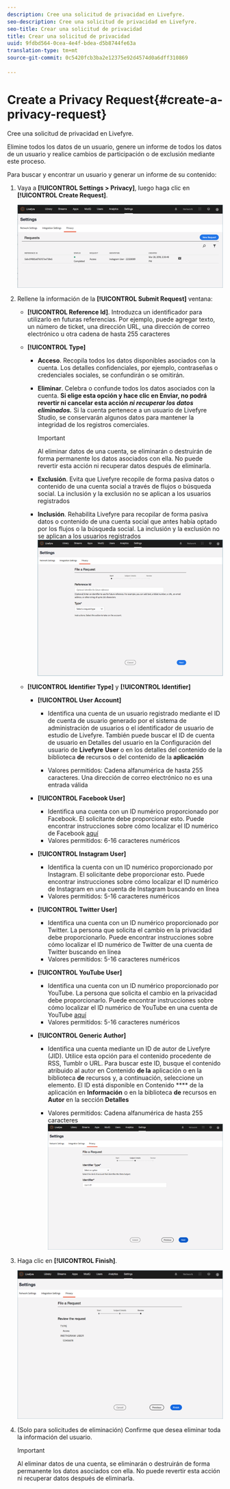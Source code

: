```yaml
---
description: Cree una solicitud de privacidad en Livefyre.
seo-description: Cree una solicitud de privacidad en Livefyre.
seo-title: Crear una solicitud de privacidad
title: Crear una solicitud de privacidad
uuid: 9fdbd564-0cea-4e4f-bdea-d5b8744fe63a
translation-type: tm+mt
source-git-commit: 0c5420fcb3ba2e12375e92d4574d0a6dff310869

---
```



# Create a Privacy Request{#create-a-privacy-request}

Cree una solicitud de privacidad en Livefyre.

Elimine todos los datos de un usuario, genere un informe de todos los datos de un usuario y realice cambios de participación o de exclusión mediante este proceso.

Para buscar y encontrar un usuario y generar un informe de su contenido:

1. Vaya a **[!UICONTROL Settings > Privacy]**, luego haga clic en **[!UICONTROL Create Request]**.

   ![](assets/privacypage1.png)

1. Rellene la información de la **[!UICONTROL Submit Request]** ventana:

   * **[!UICONTROL Reference Id]**. Introduzca un identificador para utilizarlo en futuras referencias. Por ejemplo, puede agregar texto, un número de ticket, una dirección URL, una dirección de correo electrónico u otra cadena de hasta 255 caracteres
   * **[!UICONTROL Type]**

      * **Acceso**. Recopila todos los datos disponibles asociados con la cuenta. Los detalles confidenciales, por ejemplo, contraseñas o credenciales sociales, se confundirán o se omitirán.

      * **Eliminar**. Celebra o confunde todos los datos asociados con la cuenta. **Si elige esta opción y hace clic en Enviar, no podrá revertir ni cancelar esta acción *ni recuperar los datos eliminados.*** Si la cuenta pertenece a un usuario de Livefyre Studio, se conservarán algunos datos para mantener la integridad de los registros comerciales.

         >[!IMPORTANT]
         >
         >Al eliminar datos de una cuenta, se eliminarán o destruirán de forma permanente los datos asociados con ella. No puede revertir esta acción ni recuperar datos después de eliminarla.

      * **Exclusión**. Evita que Livefyre recopile de forma pasiva datos o contenido de una cuenta social a través de flujos o búsqueda social. La inclusión y la exclusión no se aplican a los usuarios registrados
      * **Inclusión**. Rehabilita Livefyre para recopilar de forma pasiva datos o contenido de una cuenta social que antes había optado por los flujos o la búsqueda social. La inclusión y la exclusión no se aplican a los usuarios registrados
      ![](assets/privacypage2.png)

   * **[!UICONTROL Identifier Type]** y **[!UICONTROL Identifier]**

      * **[!UICONTROL User Account]**

         * Identifica una cuenta de un usuario registrado mediante el ID de cuenta de usuario generado por el sistema de administración de usuarios o el identificador de usuario de estudio de Livefyre. También puede buscar el ID de cuenta de usuario en Detalles del usuario en la Configuración del usuario de **Livefyre** **User** o en los detalles del contenido de la biblioteca **de** recursos o del contenido de la **aplicación**

         * Valores permitidos: Cadena alfanumérica de hasta 255 caracteres. Una dirección de correo electrónico no es una entrada válida
      * **[!UICONTROL Facebook User]**

         * Identifica una cuenta con un ID numérico proporcionado por Facebook. El solicitante debe proporcionar esto. Puede encontrar instrucciones sobre cómo localizar el ID numérico de Facebook [aquí](https://www.facebook.com/help/1397933243846983?helpref=faq_content)
         * Valores permitidos: 6-16 caracteres numéricos
      * **[!UICONTROL Instagram User]**

         * Identifica la cuenta con un ID numérico proporcionado por Instagram. El solicitante debe proporcionar esto. Puede encontrar instrucciones sobre cómo localizar el ID numérico de Instagram en una cuenta de Instagram buscando en línea
         * Valores permitidos: 5-16 caracteres numéricos
      * **[!UICONTROL Twitter User]**

         * Identifica una cuenta con un ID numérico proporcionado por Twitter. La persona que solicita el cambio en la privacidad debe proporcionarlo. Puede encontrar instrucciones sobre cómo localizar el ID numérico de Twitter de una cuenta de Twitter buscando en línea
         * Valores permitidos: 5-16 caracteres numéricos
      * **[!UICONTROL YouTube User]**

         * Identifica una cuenta con un ID numérico proporcionado por YouTube. La persona que solicita el cambio en la privacidad debe proporcionarlo. Puede encontrar instrucciones sobre cómo localizar el ID numérico de YouTube en una cuenta de YouTube [aquí](https://support.google.com/youtube/answer/3250431?hl=en)
         * Valores permitidos: 5-16 caracteres numéricos
      * **[!UICONTROL Generic Author]**

         * Identifica una cuenta mediante un ID de autor de Livefyre (JID). Utilice esta opción para el contenido procedente de RSS, Tumblr o URL. Para buscar este ID, busque el contenido atribuido al autor en Contenido **de la** aplicación o en la biblioteca **de** recursos y, a continuación, seleccione un elemento. El ID está disponible en Contenido **** de la aplicación en **Información** o en la biblioteca **de** recursos en **Autor** en la sección **Detalles**

         * Valores permitidos: Cadena alfanumérica de hasta 255 caracteres
         ![](assets/privacypage3.png)








1. Haga clic en **[!UICONTROL Finish]**.

   ![](assets/privacypage4.png)

1. (Solo para solicitudes de eliminación) Confirme que desea eliminar toda la información del usuario.

   >[!IMPORTANT]
   >
   >Al eliminar datos de una cuenta, se eliminarán o destruirán de forma permanente los datos asociados con ella. No puede revertir esta acción ni recuperar datos después de eliminarla.

